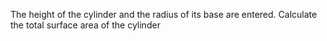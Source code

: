 The height of the cylinder and the radius of its base are entered.
Calculate the total surface area of the cylinder